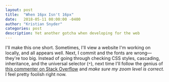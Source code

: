```yaml
---
layout: post
title:  "When 16px Isn't 16px"
date:   2018-05-11 00:00:00 -0400
author: "Kristian Snyder"
categories: post
description: Yet another gotcha when developing for the web
---
```


I'll make this one short. Sometimes, I'll view a website I'm working on locally, and all appears well. Next, I commit and the fonts are wrong—they're too big. Instead of going through checking CSS styles, cascading, inheritance, and the universal selector (`*`), next time I'll follow the genius of [this commenter on Stack Overflow](https://stackoverflow.com/a/29859232) and *make sure my zoom level is correct.* I feel pretty foolish right now.
